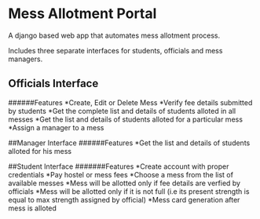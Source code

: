 # Mess Allotment Portal
A django based web app that automates mess allotment process.

Includes three separate interfaces for students, officials and mess managers.
## Officials Interface
######Features
*Create, Edit or Delete Mess
*Verify fee details submitted by students
*Get the complete list and details of students alloted in all messes
*Get the list and details of students alloted for a particular mess
*Assign a manager to a mess

##Manager Interface
######Features
*Get the list and details of students alloted for his mess

##Student Interface
#######Features
*Create account with proper credentials
*Pay hostel or mess fees
*Choose a mess from the list of available messes
*Mess will be allotted only if fee details are verfied by officials
*Mess will be allotted only if it is not full (i.e its present strength is equal to max strength assigned by official)
*Mess card generation after mess is alloted
